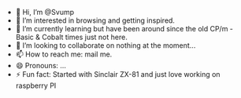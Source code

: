 - 👋 Hi, I’m @Svump
- 👀 I’m interested in browsing and getting inspired.
- 🌱 I’m currently learning but have been around since the old CP/m - Basic & Cobalt times just not here.
- 💞️ I’m looking to collaborate on nothing at the moment...
- 📫 How to reach me: mail me.
- 😄 Pronouns: ...
- ⚡ Fun fact: Started with Sinclair ZX-81 and just love working on raspberry PI

<!---
Svump/Svump is a ✨ special ✨ repository because its `README.md` (this file) appears on your GitHub profile.
You can click the Preview link to take a look at your changes.
--->
